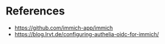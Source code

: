 # References

- https://github.com/immich-app/immich
- https://blog.lrvt.de/configuring-authelia-oidc-for-immich/

